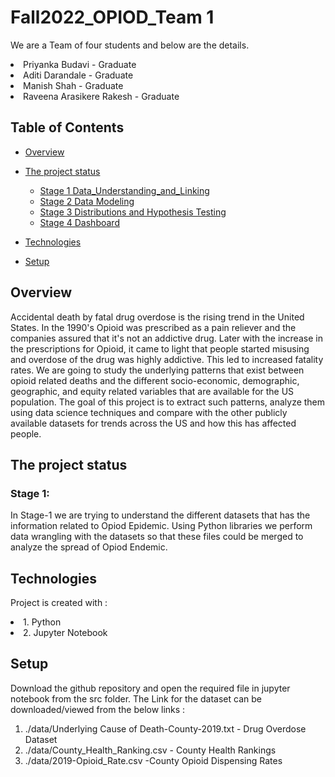 
# Fall2022_OPIOD_Team 1

We are a Team of four students and below are the details. 

<li>Priyanka  Budavi - Graduate</li>
<li> Aditi Darandale - Graduate</li>
<li> Manish Shah - Graduate</li>
<li> Raveena Arasikere Rakesh  - Graduate</li>



## Table of Contents
* [Overview](#Overview)
* [The project status](#The-project-status)
  + [Stage 1 Data_Understanding_and_Linking](#stage-1-Data-Understanding-and-Linking)
  + [Stage 2 Data Modeling](#stage-2-data-modeling)
  + [Stage 3 Distributions and Hypothesis Testing](#stage-3-Distributions-and-Hypothesis-Testing)
  + [Stage 4 Dashboard](#stage-4-Dasboard)
  
* [Technologies](#Technologies)
* [Setup](#Setup)


## Overview

 Accidental death by fatal drug overdose is the rising trend in the United States. In the  1990's Opioid was prescribed as a pain reliever and the companies assured that it's not an addictive drug. Later with the increase in the prescriptions for Opioid, it came to light that people started misusing and overdose of the drug was highly addictive. This led to increased fatality rates. We are going to study the underlying patterns that exist between opioid related deaths and the different socio-economic, demographic, geographic,  and equity related variables that are available for the US population. The goal of this project is to extract such patterns, analyze them using data science techniques and compare with the other publicly available datasets  for trends across the US and how this has affected people. 
 
## The project status 

### Stage 1: 

In Stage-1 we are trying to understand the different datasets that has the information related to Opiod Epidemic.
Using Python libraries we perform data wrangling with the datasets so that these files could be merged to analyze the spread of Opiod Endemic.


## Technologies
   Project is created with : 
    <li> 1. Python </li>
    <li> 2. Jupyter Notebook </li>
     
     
## Setup
Download the github repository  and open the required file in jupyter notebook from the src folder.
The Link for the dataset can be downloaded/viewed from the below links : 
  1. ./data/Underlying Cause of Death-County-2019.txt  - Drug Overdose Dataset
  2. ./data/County_Health_Ranking.csv - County Health Rankings
  3. ./data/2019-Opioid_Rate.csv -County Opioid Dispensing Rates

